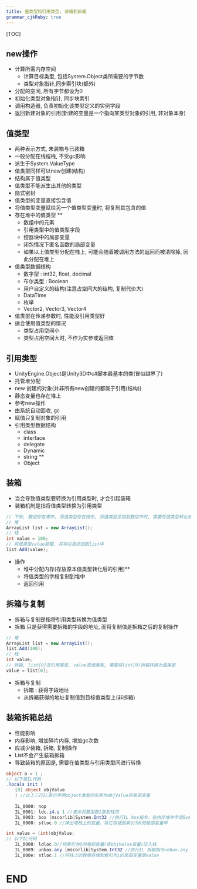 ```yaml
---
title: 值类型和引用类型, 装箱和拆箱
grammar_cjkRuby: true
---
```

[TOC]
## new操作
* 计算所需内存空间
	* 计算目标类型, 包括System.Object类所需要的字节数
	* 类型对象指针,同步索引块(额外)
* 分配的空间, 所有字节都设为0
* 初始化类型对象指针, 同步块索引
* 调用构造器, 负责初始化该类型定义的实例字段
* 返回新建对象的引用(新建的变量是一个指向某类型对象的引用, 非对象本身)
## 值类型
* 两种表示方式, 未装箱与已装箱
* 一般分配在线程栈, 不受gc影响
* 派生于System.ValueType
* 值类型同样可以new创建(结构)
* 结构属于值类型
* 值类型不能派生出其他的类型
* 隐式密封
* 值类型的变量直接包含值
* 将值类型变量赋给另一个值类型变量时, 将复制其包含的值
* 存在堆中的值类型 **
	* 数组中的元素
	* 引用类型中的值类型字段
	* 控器块中的局部变量
	* 闭包情况下匿名函数的局部变量
	* 如果以上值类型分配在栈上, 可能会随着被调用方法的返回而被清除掉, 因此分配在堆上
* 值类型数据结构
	* 数字型 : int32, float, decimal
	* 布尔类型 : Boolean
	* 用户自定义的结构(注意占空间大的结构, 复制代价大)
	* DataTime
	* 枚举
	* Vector2, Vector3, Vector4
* 值类型在传递参数时, 性能没引用类型好
* 适合使用值类型的情况
	* 类型占用空间小
	* 类型占用空间大时, 不作为实参或返回值
## 引用类型
* UnityEngine.Object是Unity3D中c#脚本最基本的类(冒似越界了)
* 托管堆分配
* new 创建的对象(并非所有new创建的都属于引用(结构))
* 静态变量也存在堆上
* 参考new操作
* 由系统自动回收, gc
* 赋值只复制对象的引用
* 引用类型数据结构
	* class
	* interface
	* delegate
	* Dynamic
	* string **
	* Object
## 装箱
* 当会导致值类型要转换为引用类型时, 才会引起装箱
* 装箱机制是指将值类型转换为引用类型
```csharp
// 下例, 数组存在堆中, 而值类型存在栈中, 将值类型添加到数组中时, 需要将值类型转化成引用(装箱操作)
// 堆
ArrayList list = new ArrayList();
// 栈
int value = 100;
// 将值类型value装箱, 并将引用添加到list中
list.Add(value);
```
* 操作
	* 堆中分配内存(存放原本值类型转化后的引用)**
	* 将值类型的字段复制到堆中
	* 返回引用
## 拆箱与复制
* 拆箱与复制是指将引用类型转换为值类型
* 拆箱 只是获得需要拆箱的字段的地址, 而将复制值是拆箱之后的复制操作
```csharp
// 堆
ArrayList list = new ArrayList();
list.Add(100);
// 栈
int value;
// 拆箱, list[0]是引用类型, value是值类型, 需要将list[0]拆箱转换为值类型
value = list[0];
```
* 拆箱与复制
	* 拆箱 : 获得字段地址
	* 从拆箱获得的地址复制值到目标值类型上(非拆箱)
## 装箱拆箱总结
* 性能影响
* 内存影响, 增加碎片内存, 增加gc次数
* 应减少装箱, 拆箱, 复制操作
* List<T>不会产生装箱拆箱
* 导致装箱的原因是, 需要在值类型与引用类型间进行转换

```csharp
object o = 1 ;
// 以下是IL代码
.locals init (
　　[0] object objValue
　　) //以上三行IL表示声明object类型的名称为objValue的局部变量
 
　　IL_0000: nop
　　IL_0001: ldc.i4.s 1 //表示将整型数1放到栈顶
　　IL_0003: box [mscorlib]System.Int32 //执行IL box指令，在内存堆中申请System.Int32类型需要的堆空间
　　IL_0008: stloc.0 //弹出堆栈上的变量，将它存储到索引为0的局部变量中
```
```csharp
int value = (int)objValue;　　
// 以下IL代码
　　IL_0008: ldloc.0//将索引为0的局部变量(即objValue变量)压入栈
　　IL_0009: unbox.any [mscorlib]System.Int32 //执行IL 拆箱指令unbox.any 将引用类型object转换成System.Int32类型
　　IL_000e: stloc.1 //将栈上的数据存储到索引为1的局部变量即value
```
# END
